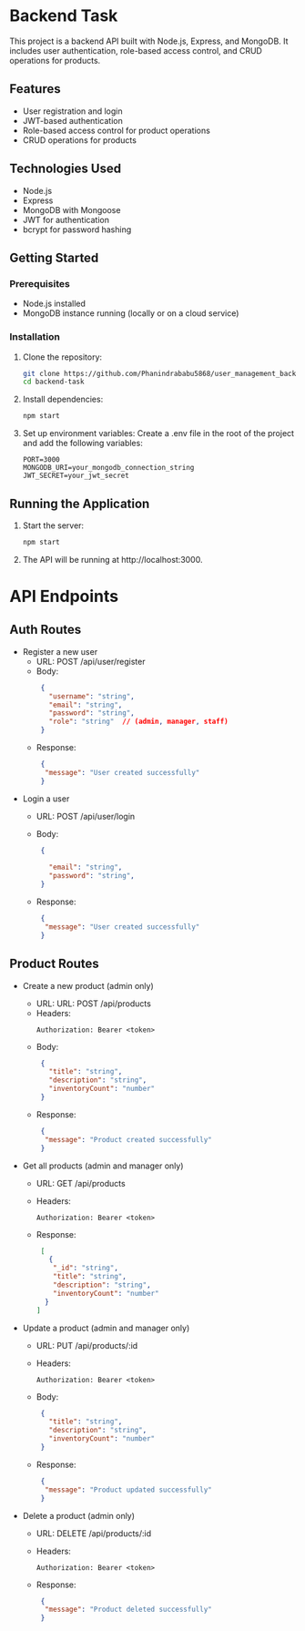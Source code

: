 # Backend Task

This project is a backend API built with Node.js, Express, and MongoDB. It includes user authentication, role-based access control, and CRUD operations for products.

## Features

- User registration and login
- JWT-based authentication
- Role-based access control for product operations
- CRUD operations for products

## Technologies Used

- Node.js
- Express
- MongoDB with Mongoose
- JWT for authentication
- bcrypt for password hashing

## Getting Started

### Prerequisites

- Node.js installed
- MongoDB instance running (locally or on a cloud service)

### Installation

1. Clone the repository:
   ```bash
   git clone https://github.com/Phanindrababu5868/user_management_backend
   cd backend-task
   ```
2. Install dependencies:
   ```bash
   npm start
   ```

3. Set up environment variables:
   Create a .env file in the root of the project and add the following variables:
   ```plaintext
   PORT=3000
   MONGODB_URI=your_mongodb_connection_string
   JWT_SECRET=your_jwt_secret
   ```
   
## Running the Application
1. Start the server:
   ```bash
   npm start
   ```
2. The API will be running at http://localhost:3000.

# API Endpoints
## Auth Routes

- Register a new user
   - URL: POST /api/user/register
   - Body:
     ```json
      {
        "username": "string",
        "email": "string",
        "password": "string",
        "role": "string"  // (admin, manager, staff)
      }
     ```
   - Response:
     ```json
      {
       "message": "User created successfully"
      }
     ```
- Login a user
   - URL: POST /api/user/login
     
   - Body:
     ```json
      {
        
        "email": "string",
        "password": "string",
      }
     ```
     
   - Response:
     ```json
      {
       "message": "User created successfully"
      }
     ```


## Product Routes

- Create a new product (admin only)
   - URL: URL: POST /api/products
   - Headers:
      ```plaintext
      Authorization: Bearer <token>
      ```  
   - Body:
     ```json
      {
        "title": "string",
        "description": "string",
        "inventoryCount": "number"
      }
     ```
   - Response:
     ```json
      {
       "message": "Product created successfully"
      }
     ```
- Get all products (admin and manager only)
  
   - URL: GET /api/products
     
   - Headers:
      ```plaintext
      Authorization: Bearer <token>
      ```  
   - Response:
     ```json
      [
        {
         "_id": "string",
         "title": "string",
         "description": "string",
         "inventoryCount": "number"
       }
     ]
     ```
     
- Update a product (admin and manager only)
  
   - URL: PUT /api/products/:id
     
   - Headers:
      ```plaintext
      Authorization: Bearer <token>
      ```
  
   - Body:
     ```json
      {
        "title": "string",
        "description": "string",
        "inventoryCount": "number"
      }
     ```
     
   - Response:
     ```json
      {
       "message": "Product updated successfully"
      }
     ```
- Delete a product (admin only)
  
   - URL: DELETE /api/products/:id
     
   - Headers:
      ```plaintext
      Authorization: Bearer <token>
      ```
  
     
   - Response:
     ```json
      {
       "message": "Product deleted successfully"
      }
     ```
     
  

